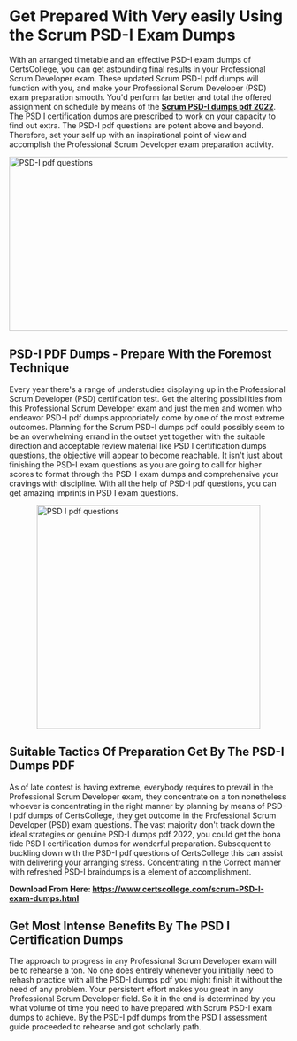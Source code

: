 <h1><strong>Get Prepared With Very easily Using the Scrum PSD-I Exam Dumps&nbsp;</strong></h1>
<p><span style="font-weight: 400;">With an arranged timetable and an effective  PSD-I exam dumps of CertsCollege, you can get astounding final results in your Professional Scrum Developer exam. These updated Scrum PSD-I pdf dumps will function with you, and make your Professional Scrum Developer (PSD) exam preparation smooth. You'd perform far better and total the offered assignment on schedule by means of the <strong><a href="https://www.certscollege.com/scrum-PSD-I-exam-dumps.html">Scrum PSD-I dumps pdf 2022</a></strong>. The PSD I certification dumps are prescribed to work on your capacity to find out extra. The  PSD-I pdf questions are potent above and beyond. Therefore, set your self up with an inspirational point of view and accomplish the Professional Scrum Developer exam preparation activity.&nbsp;</span></p>
<p><span style="font-weight: 400;"><img style="display: block; margin-left: auto; margin-right: auto;" src="https://i.ibb.co/CPDK3ps/Yellow-and-Blue-Initiative-Blog-Banner.png" alt="PSD-I pdf questions" width="559" height="315" /></span></p>
<h2><strong>PSD-I PDF Dumps - Prepare With the Foremost Technique</strong></h2>
<p><span style="font-weight: 400;">Every year there's a range of understudies displaying up in the Professional Scrum Developer (PSD) certification test. Get the altering possibilities from this Professional Scrum Developer exam and just the men and women who endeavor PSD-I pdf dumps appropriately come by one of the most extreme outcomes. Planning for the Scrum PSD-I dumps pdf could possibly seem to be an overwhelming errand in the outset yet together with the suitable direction and acceptable review material like PSD I certification dumps questions, the objective will appear to become reachable. It isn't just about finishing the PSD-I exam questions as you are going to call for higher scores to format through the PSD-I exam dumps and comprehensive your cravings with discipline. With all the help of PSD-I pdf questions, you can get amazing imprints in PSD I exam questions.</span></p>
<p><span style="font-weight: 400;"><a href="https://tinyurl.com/5ftjddeb"><img style="display: block; margin-left: auto; margin-right: auto;" src="https://i.ibb.co/9tMrhdY/Teacher-Appreciation-Invitation.png" alt="PSD I pdf questions " width="404" height="404" /></a></span></p>
<h2><strong>Suitable Tactics Of Preparation Get By The PSD-I Dumps PDF</strong></h2>
<p><span style="font-weight: 400;">As of late contest is having extreme, everybody requires to prevail in the Professional Scrum Developer exam, they concentrate on a ton nonetheless whoever is concentrating in the right manner by planning by means of PSD-I pdf dumps of CertsCollege, they get outcome in the Professional Scrum Developer (PSD) exam questions. The vast majority don't track down the ideal strategies or genuine PSD-I dumps pdf 2022, you could get the bona fide PSD I certification dumps for wonderful preparation. Subsequent to buckling down with the  PSD-I pdf questions of CertsCollege this can assist with delivering your arranging stress. Concentrating in the Correct manner with refreshed PSD-I braindumps is a element of accomplishment.</span></p>
<p><span style="font-weight: 400;"><strong>Download From Here: <a href="https://www.certscollege.com/scrum-PSD-I-exam-dumps.html">https://www.certscollege.com/scrum-PSD-I-exam-dumps.html</a></strong></span></p>
<h2><strong>Get Most Intense Benefits By The PSD I Certification Dumps</strong></h2>
<p><span style="font-weight: 400;">The approach to progress in any Professional Scrum Developer exam will be to rehearse a ton. No one does entirely whenever you initially need to rehash practice with all the PSD-I dumps pdf you might finish it without the need of any problem. Your persistent effort makes you great in any Professional Scrum Developer field. So it in the end is determined by you what volume of time you need to have prepared with Scrum PSD-I exam dumps to achieve. By the PSD-I pdf dumps from the PSD I assessment guide proceeded to rehearse and got scholarly path.</span></p>
